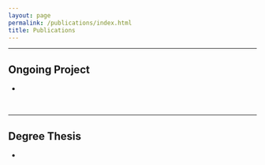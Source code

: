 ```yaml
---
layout: page
permalink: /publications/index.html
title: Publications
---
```


---

## Ongoing Project

- 

<br>

---

## Degree Thesis

- 
